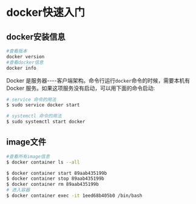 # docker快速入门

## docker安装信息

``` bash
#查看版本
docker version
#查看docker信息
docker info
```
Docker 是服务器----客户端架构。命令行运行`docker`命令的时候，需要本机有 Docker 服务。如果这项服务没有启动，可以用下面的命令启动:
``` bash
# service 命令的用法
$ sudo service docker start

# systemctl 命令的用法
$ sudo systemctl start docker
```
## image文件

```bash
#查看所有image信息
$ docker container ls --all

$ docker container start 89aab435199b
$ docker container stop 89aab435199b
$ docker container rm 89aab435199b
# 进入容器
$ docker container exec -it 1eed68b405b0 /bin/bash
```


